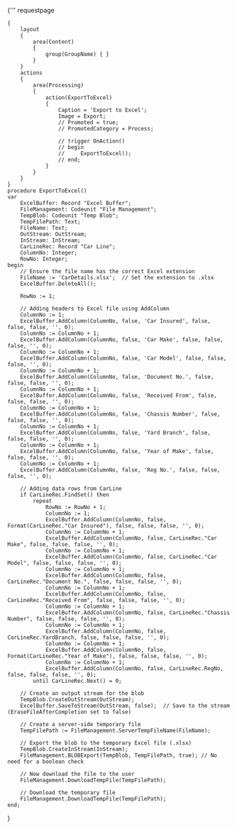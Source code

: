   {'''
  requestpage

    {
        layout
        {
            area(Content)
            {
                group(GroupName) { }
            }
        }
        actions
        {
            area(Processing)
            {
                action(ExportToExcel)
                {
                    Caption = 'Export to Excel';
                    Image = Export;
                    // Promoted = true;
                    // PromotedCategory = Process;

                    // trigger OnAction()
                    // begin
                    //     ExportToExcel();
                    // end;
                }
            }
        }
    }
    procedure ExportToExcel()
    var
        ExcelBuffer: Record "Excel Buffer";
        FileManagement: Codeunit "File Management";
        TempBlob: Codeunit "Temp Blob";
        TempFilePath: Text;
        FileName: Text;
        OutStream: OutStream;
        InStream: InStream;
        CarLineRec: Record "Car Line";
        ColumnNo: Integer;
        RowNo: Integer;
    begin
        // Ensure the file name has the correct Excel extension
        FileName := 'CarDetails.xlsx';  // Set the extension to .xlsx
        ExcelBuffer.DeleteAll();

        RowNo := 1;

        // Adding headers to Excel file using AddColumn
        ColumnNo := 1;
        ExcelBuffer.AddColumn(ColumnNo, false, 'Car Insured', false, false, false, '', 0);
        ColumnNo := ColumnNo + 1;
        ExcelBuffer.AddColumn(ColumnNo, false, 'Car Make', false, false, false, '', 0);
        ColumnNo := ColumnNo + 1;
        ExcelBuffer.AddColumn(ColumnNo, false, 'Car Model', false, false, false, '', 0);
        ColumnNo := ColumnNo + 1;
        ExcelBuffer.AddColumn(ColumnNo, false, 'Document No.', false, false, false, '', 0);
        ColumnNo := ColumnNo + 1;
        ExcelBuffer.AddColumn(ColumnNo, false, 'Received From', false, false, false, '', 0);
        ColumnNo := ColumnNo + 1;
        ExcelBuffer.AddColumn(ColumnNo, false, 'Chassis Number', false, false, false, '', 0);
        ColumnNo := ColumnNo + 1;
        ExcelBuffer.AddColumn(ColumnNo, false, 'Yard Branch', false, false, false, '', 0);
        ColumnNo := ColumnNo + 1;
        ExcelBuffer.AddColumn(ColumnNo, false, 'Year of Make', false, false, false, '', 0);
        ColumnNo := ColumnNo + 1;
        ExcelBuffer.AddColumn(ColumnNo, false, 'Reg No.', false, false, false, '', 0);

        // Adding data rows from CarLine
        if CarLineRec.FindSet() then
            repeat
                RowNo := RowNo + 1;
                ColumnNo := 1;
                ExcelBuffer.AddColumn(ColumnNo, false, Format(CarLineRec."Car Insured"), false, false, false, '', 0);
                ColumnNo := ColumnNo + 1;
                ExcelBuffer.AddColumn(ColumnNo, false, CarLineRec."Car Make", false, false, false, '', 0);
                ColumnNo := ColumnNo + 1;
                ExcelBuffer.AddColumn(ColumnNo, false, CarLineRec."Car Model", false, false, false, '', 0);
                ColumnNo := ColumnNo + 1;
                ExcelBuffer.AddColumn(ColumnNo, false, CarLineRec."Document No.", false, false, false, '', 0);
                ColumnNo := ColumnNo + 1;
                ExcelBuffer.AddColumn(ColumnNo, false, CarLineRec."Received From", false, false, false, '', 0);
                ColumnNo := ColumnNo + 1;
                ExcelBuffer.AddColumn(ColumnNo, false, CarLineRec."Chassis Number", false, false, false, '', 0);
                ColumnNo := ColumnNo + 1;
                ExcelBuffer.AddColumn(ColumnNo, false, CarLineRec.YardBranch, false, false, false, '', 0);
                ColumnNo := ColumnNo + 1;
                ExcelBuffer.AddColumn(ColumnNo, false, Format(CarLineRec."Year of Make"), false, false, false, '', 0);
                ColumnNo := ColumnNo + 1;
                ExcelBuffer.AddColumn(ColumnNo, false, CarLineRec.RegNo, false, false, false, '', 0);
            until CarLineRec.Next() = 0;

        // Create an output stream for the blob
        TempBlob.CreateOutStream(OutStream);
        ExcelBuffer.SaveToStream(OutStream, false);  // Save to the stream (EraseFileAfterCompletion set to false)

        // Create a server-side temporary file
        TempFilePath := FileManagement.ServerTempFileName(FileName);

        // Export the blob to the temporary Excel file (.xlsx)
        TempBlob.CreateInStream(InStream);
        FileManagement.BLOBExport(TempBlob, TempFilePath, true); // No need for a boolean check

        // Now download the file to the user
        FileManagement.DownloadTempFile(TempFilePath);

        // Download the temporary file
        FileManagement.DownloadTempFile(TempFilePath);
    end;
  }